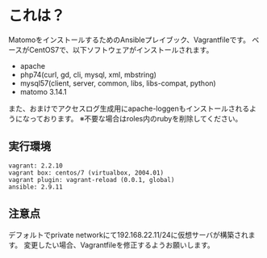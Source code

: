 # これは？

MatomoをインストールするためのAnsibleプレイブック、Vagrantfileです。
ベースがCentOS7で、以下ソフトウェアがインストールされます。

- apache
- php74(curl, gd, cli, mysql, xml, mbstring)
- mysql57(client, server, common, libs, libs-compat, python)
- matomo 3.14.1

また、おまけでアクセスログ生成用にapache-loggenもインストールされるようになっております。
※不要な場合はroles内のrubyを削除してください。

## 実行環境

```
vagrant: 2.2.10
vagrant box: centos/7 (virtualbox, 2004.01)
vagrant plugin: vagrant-reload (0.0.1, global)
ansible: 2.9.11
```

## 注意点

デフォルトでprivate networkにて192.168.22.11/24に仮想サーバが構築されます。
変更したい場合、Vagrantfileを修正するようお願いします。
